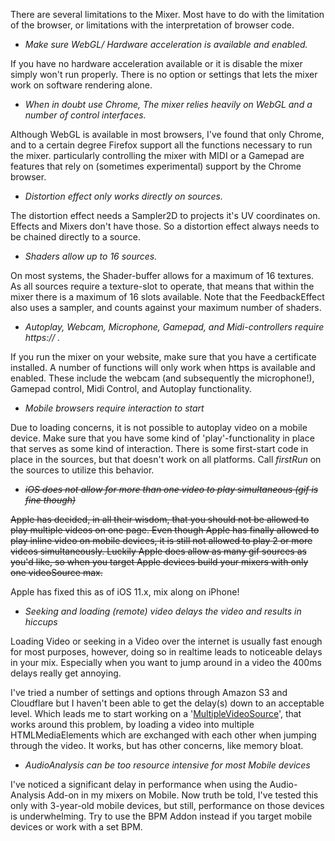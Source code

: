 There are several limitations to the Mixer. Most have to do with the limitation of the browser, or limitations with the interpretation of browser code.

* _Make sure WebGL/ Hardware acceleration is available and enabled._

If you have no hardware acceleration available or it is disable the mixer simply won't run properly. There is no option or settings that lets the mixer work on software rendering alone.

* _When in doubt use Chrome, The mixer relies heavily on WebGL and a number of control interfaces._

Although WebGL is available in most browsers, I've found that only Chrome, and to a certain degree Firefox support all the functions necessary to run the mixer.
particularly controlling the mixer with MIDI or a Gamepad are features that rely on (sometimes experimental) support by the Chrome browser.


* _Distortion effect only works directly on sources._

The distortion effect needs a Sampler2D to projects it's UV coordinates on. Effects and Mixers don't have those. So a distortion effect always needs to be chained directly to a source.


* _Shaders allow up to 16 sources._

On most systems, the Shader-buffer allows for a maximum of 16 textures. As all sources require a texture-slot to operate, that means that within the mixer there is a maximum of 16 slots available.
Note that the FeedbackEffect also uses a sampler, and counts against your maximum number of shaders.


* _Autoplay, Webcam, Microphone, Gamepad, and Midi-controllers require https:// ._

If you run the mixer on your website, make sure that you have a certificate installed.
A number of functions will only work when https is available and enabled. These include the webcam (and subsequently the microphone!), Gamepad control, Midi Control, and Autoplay functionality.


* _Mobile browsers require interaction to start_

Due to loading concerns, it is not possible to autoplay video on a mobile
device. Make sure that you have some kind of 'play'-functionality in place
that serves as some kind of interaction. There is some first-start code
in place in the sources, but that doesn't work on all platforms.
Call _firstRun_ on the sources to utilize this behavior.


* ~~_iOS does not allow for more than one video to play simultaneous (gif is fine though)_~~

~~Apple has decided, in all their wisdom, that you should not be allowed to play multiple videos on one page. Even though Apple has finally allowed to
play inline video on mobile devices, it is still not allowed to play 2 or more videos simultaneously.
Luckily Apple does allow as many gif sources as you'd like, so when you
target Apple devices build your mixers with only one videoSource max.~~

Apple has fixed this as of iOS 11.x, mix along on iPhone!


* _Seeking and loading (remote) video delays the video and results in hiccups_

Loading Video or seeking in a Video over the internet is usually fast enough for most purposes, however, doing so in realtime leads to noticeable delays in your mix. Especially when you want to jump around in a video the 400ms delays really get annoying.

I've tried a number of settings and options through Amazon S3 and Cloudflare but I haven't been able to get the delay(s) down to an acceptable level. Which leads me to start working on a '[MultipleVideoSource](https://virtualmixproject.com/docs/reference/Source_MultiVideoSource.html)', that works around this problem, by loading a video into multiple HTMLMediaElements which are exchanged with each other when jumping through the video. It works, but has other concerns, like memory bloat.


* _AudioAnalysis can be too resource intensive for most Mobile devices_

I've noticed a significant delay in performance when using the Audio-Analysis Add-on in my mixers on Mobile. Now truth be told, I've tested this only with 3-year-old mobile devices, but still, performance on those devices is underwhelming. Try to use the BPM Addon instead if you target mobile devices or work with a set BPM.
